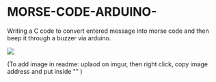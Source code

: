 # MORSE-CODE-ARDUINO-
Writing a C code to convert entered message into morse code and then beep it through a buzzer via arduino.

![](https://i.imgur.com/MCD800p.png)




(To add image in readme: uplaod on imgur, then right click, copy image address and put inside "![](   )" )
